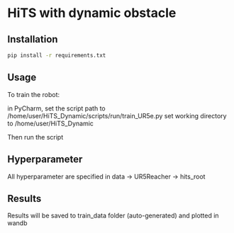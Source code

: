 # HiTS with dynamic obstacle

## Installation

```bash
pip install -r requirements.txt
```

## Usage

To train the robot:

in PyCharm, set the script path to /home/user/HiTS_Dynamic/scripts/run/train_UR5e.py
set working directory to /home/user/HiTS_Dynamic

Then run the script
## Hyperparameter

All hyperparameter are specified in data -> UR5Reacher -> hits_root

## Results

Results will be saved to train_data folder (auto-generated) and plotted in wandb

